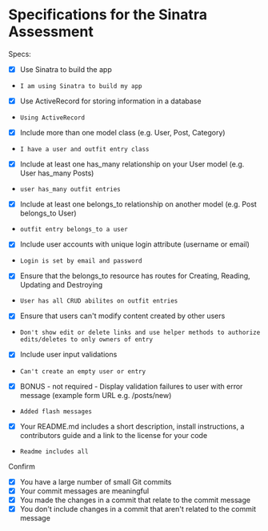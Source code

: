 # Specifications for the Sinatra Assessment

Specs:
- [x] Use Sinatra to build the app
-     I am using Sinatra to build my app
- [x] Use ActiveRecord for storing information in a database
-     Using ActiveRecord
- [x] Include more than one model class (e.g. User, Post, Category)
-     I have a user and outfit entry class
- [x] Include at least one has_many relationship on your User model (e.g. User has_many Posts)
-     user has_many outfit entries
- [x] Include at least one belongs_to relationship on another model (e.g. Post belongs_to User)
-     outfit entry belongs_to a user
- [x] Include user accounts with unique login attribute (username or email)
-     Login is set by email and password
- [x] Ensure that the belongs_to resource has routes for Creating, Reading, Updating and Destroying
-     User has all CRUD abilites on outfit entries
- [x] Ensure that users can't modify content created by other users
-     Don't show edit or delete links and use helper methods to authorize edits/deletes to only owners of entry
- [x] Include user input validations
-     Can't create an empty user or entry
- [x] BONUS - not required - Display validation failures to user with error message (example form URL e.g. /posts/new)
-     Added flash messages
- [x] Your README.md includes a short description, install instructions, a contributors guide and a link to the license for your code
-     Readme includes all

Confirm
- [x] You have a large number of small Git commits
- [x] Your commit messages are meaningful
- [x] You made the changes in a commit that relate to the commit message
- [x] You don't include changes in a commit that aren't related to the commit message